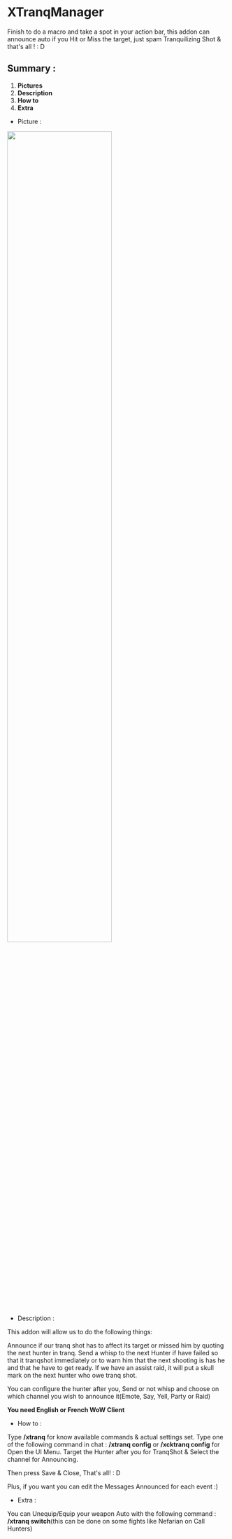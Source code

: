 # XTranqManager

Finish to do a macro and take a spot in your action bar, this addon can announce auto if you Hit or Miss the target, just spam Tranquilizing Shot & that's all ! : D

## Summary :

1. **Pictures**
2. **Description**
3. **How to**
4. **Extra**


- Picture :

<img src="http://image.prntscr.com/image/6361367300d746f1befa6611b2da63e4.png" width="68.87%">

- Description :

This addon will allow us to do the following things: 

Announce if our tranq shot has to affect its target or missed him by quoting the next hunter in tranq.
Send a whisp to the next Hunter if have failed so that it tranqshot immediately or to warn him that the next shooting is has he and that he have to get ready.
If we have an assist raid, it will put a skull mark on the next hunter who owe tranq shot.

You can configure the hunter after you, Send or not whisp and choose on which channel you wish to announce it(Emote, Say, Yell, Party or Raid)

**You need English or French WoW Client**


- How to :

Type **/xtranq** for know available commands & actual settings set.
Type one of the following command in chat : **/xtranq config** or **/xcktranq config** for Open the UI Menu.
Target the Hunter after you for TranqShot & Select the channel for Announcing.

Then press Save & Close, That's all! : D

Plus, if you want you can edit the Messages Announced for each event :)

- Extra :

You can Unequip/Equip your weapon Auto with the following command : **/xtranq switch**(this can be done on some fights like Nefarian on Call Hunters)
